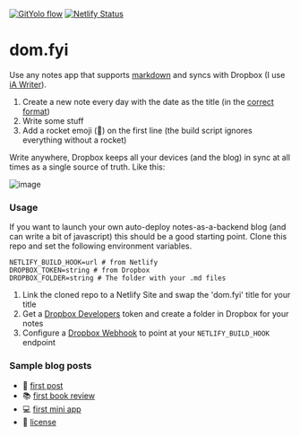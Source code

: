 [![GitYolo flow](https://img.shields.io/badge/Flow-GitYolo-ff69b4)](https://dom.fyi/2019.240) [![Netlify Status](https://api.netlify.com/api/v1/badges/8f857d1f-c68f-424f-a4d2-b473fc4ccddb/deploy-status)](https://app.netlify.com/sites/domfyi/deploys)

# dom.fyi

Use any notes app that supports [markdown] and syncs with Dropbox (I use [iA Writer]). 

1. Create a new note every day with the date as the title (in the [correct format])
2. Write some stuff
3. Add a rocket emoji (🚀) on the first line (the build script ignores everything without a rocket) 

Write anywhere, Dropbox keeps all your devices (and the blog) in sync at all times as a single source of truth. Like this:

![image][image]

### Usage

If you want to launch your own auto-deploy notes-as-a-backend blog (and can write a bit of javascript) this should be a good starting point. Clone this repo and set the following environment variables.

```
NETLIFY_BUILD_HOOK=url # from Netlify
DROPBOX_TOKEN=string # from Dropbox
DROPBOX_FOLDER=string # The folder with your .md files
```

1. Link the cloned repo to a Netlify Site and swap the 'dom.fyi' title for your title 
2. Get a [Dropbox Developers] token and create a folder in Dropbox for your notes
3. Configure a [Dropbox Webhook] to point at your `NETLIFY_BUILD_HOOK` endpoint

### Sample blog posts

- 🚂 [first post]
- 📚 [first book review]
- 💻 [first mini app]
- 📄 [license]

[correct format]: https://dom.fyi/2019.220
[dropbox developers]: https://www.dropbox.com/developers/documentation/http/overview
[dropbox webhook]: https://www.dropbox.com/developers/reference/webhooks
[markdown]: https://daringfireball.net/projects/markdown/
[ia writer]: https://ia.net/writer
[first post]: https://dom.fyi/2019.216
[first book review]: https://dom.fyi/2019.237
[first mini app]: https://dom.fyi/2019.242
[license]: https://dom.fyi/2019.246

[image]: https://i.imgur.com/wZNU5lm_d.jpg?maxwidth=1280&shape=thumb&fidelity=medium
